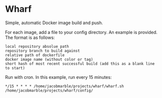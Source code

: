 # Wharf

Simple, automatic Docker image build and push.

For each image, add a file to your config directory.
An example is provided.
The format is as follows:

```
local repository absolue path
repository branch to build against
relative path of dockerfile
docker image name (without color or tag)
short hash of most recent successful build (add this as a blank line to start)
```

Run with cron.
In this example, run every 15 minutes:
```
*/15 * * * * /home/jacobmarble/projects/wharf/wharf.sh /home/jacobmarble/projects/wharf/config/
```

